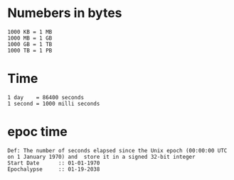 # Numebers in bytes
    1000 KB = 1 MB
    1000 MB = 1 GB
    1000 GB = 1 TB
    1000 TB = 1 PB

# Time
    1 day    = 86400 seconds
    1 second = 1000 milli seconds

# epoc time
    Def: The number of seconds elapsed since the Unix epoch (00:00:00 UTC on 1 January 1970) and  store it in a signed 32-bit integer
    Start Date      :: 01-01-1970
    Epochalypse     :: 01-19-2038
